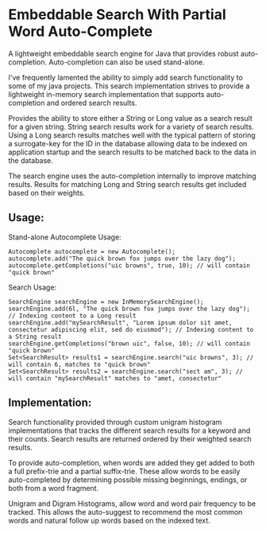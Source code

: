Embeddable Search With Partial Word Auto-Complete
====

A lightweight embeddable search engine for Java that provides robust auto-completion.  Auto-completion can also be used stand-alone.  

I've frequently lamented the ability to simply add search functionality to some of my java projects.  This search implementation strives to provide a lightweight 
in-memory search implementation that supports auto-completion and ordered search results.  

Provides the ability to store either a String or Long value as a search result for a given string.  String search results work for a variety of search results.
Using a Long search results matches well with the typical pattern of storing a surrogate-key for the ID in the database allowing data to be indexed on application
 startup and the search results to be matched back to the data in the database.
   
The search engine uses the auto-completion internally to improve matching results.  Results for matching Long and String search results get included based on
their weights.

Usage:
----

Stand-alone Autocomplete Usage:<br>
```
Autocomplete autocomplete = new Autocomplete();
autocomplete.add("The quick brown fox jumps over the lazy dog");
autocomplete.getCompletions("uic browns", true, 10); // will contain "quick brown"
```

Search Usage:
```
SearchEngine searchEngine = new InMemorySearchEngine();
searchEngine.add(6l, "The quick brown fox jumps over the lazy dog"); // Indexing content to a Long result
searchEngine.add("mySearchResult", "Lorem ipsum dolor sit amet, consectetur adipiscing elit, sed do eiusmod"); // Indexing content to a String result
searchEngine.getCompletions("brown uic", false, 10); // will contain "quick brown"
Set<SearchResult> results1 = searchEngine.search("uic browns", 3); // will contain 6, matches to "quick brown"
Set<SearchResult> results2 = searchEngine.search("sect am", 3); // will contain "mySearchResult" matches to "amet, consectetur"
```
	
Implementation:
----
Search functionality provided through custom unigram histogram implementations that tracks the different search results for a keyword and their counts.  Search 
results are returned ordered by their weighted search results.

To provide auto-completion, when words are added they get added to both a full prefix-trie and a partial suffix-trie.  These allow words to be easily auto-completed by determining possible missing beginnings, endings, or both from a word fragment.

Unigram and Digram Histograms, allow word and word pair frequency to be tracked.  This allows the auto-suggest to recommend the most common words and natural follow up
words based on the indexed text.
